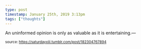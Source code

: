 ```yaml
---
type: post
timestamp: January 25th, 2019 3:13pm
tags: ["thoughts"]
---
```

An uninformed opinion is only as valuable as it is entertaining.&mdash; 
  
<small>source: https://saturdayxiii.tumblr.com/post/182304767894</small>